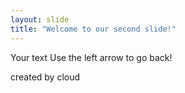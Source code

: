 ```yaml
---
layout: slide
title: "Welcome to our second slide!"
---
```

Your text 
Use the left arrow to go back!

created by cloud
